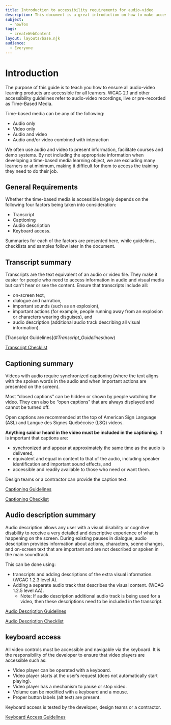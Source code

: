 ```yaml
---
title: Introduction to accessibility requirements for audio-video
description: This document is a great introduction on how to make accessible video for a communication advisor audience which are in between the web author and the content expert.
subject:
  - howTos
tags:
  - createWebContent
layout: layouts/base.njk
audience:
  - Everyone
---
```


# Introduction
The purpose of this guide is to teach you how to ensure all audio-video learning products are accessible for all learners. WCAG 2.1 and other accessibility guidelines refer to audio-video recordings, live or pre-recorded as Time-Based Media.

Time-based media can be any of the following:

- Audio only
- Video only
- Audio and video
- Audio and/or video combined with interaction

We often use audio and video to present information, facilitate courses and demo systems. By not including the appropriate information when developing a time-based media learning object, we are excluding many learners or at minimum, making it difficult for them to access the training they need to do their job.

## General Requirements
Whether the time-based media is accessible largely depends on the following four factors being taken into consideration:

- Transcript
- Captioning
- Audio description
- Keyboard access.

Summaries for each of the factors are presented here, while guidelines, checklists and samples follow later in the document.

## Transcript summary
Transcripts are the text equivalent of an audio or video file. They make it easier for people who need to access information in audio and visual media but can't hear or see the content. Ensure that transcripts include all:

- on-screen text,
- dialogue and narration,
- important sounds (such as an explosion),
- important actions (for example, people running away from an explosion or characters wearing disguises), and
- audio description (additional audio track describing all visual information).

[Transcript Guidelines](#_Transcript_Guidelines_(how)

[Transcript Checklist](./transcript-checklist.md)

## Captioning summary
Videos with audio require synchronized captioning (where the text aligns with the spoken words in the audio and when important actions are presented on the screen).

Most “closed captions” can be hidden or shown by people watching the video. They can also be “open captions” that are always displayed and cannot be turned off.

Open captions are recommended at the top of American Sign Language (ASL) and Langue des Signes Québécoise (LSQ) videos.

**Anything said or heard in the video must be included in the captioning.** It is important that captions are:
- synchronized and appear at approximately the same time as the audio is delivered,
- equivalent and equal in content to that of the audio, including speaker identification and important sound effects, and
- accessible and readily available to those who need or want them.

Design teams or a contractor can provide the caption text.

[Captioning Guidelines](./captioning-guidelines.md)

[Captioning Checklist](./captioning-checklist.md)

## Audio description summary
Audio description allows any user with a visual disability or cognitive disability to receive a very detailed and descriptive experience of what is happening on the screen. During existing pauses in dialogue, audio description provides information about actions, characters, scene changes, and on-screen text that are important and are not described or spoken in the main soundtrack.

This can be done using:

- transcripts and adding descriptions of the extra visual information. (WCAG 1.2.3 level A).
- Adding a separate audio track that describes the visual content. (WCAG 1.2.5 level AA).
  - Note: If audio description additional audio track is being used for a video, then these descriptions need to be included in the transcript.

[Audio Description Guidelines](/en/audio-description-guidelines/)

[Audio Description Checklist](/en/audio-description-checklist/)

## keyboard access
All video controls must be accessible and navigable via the keyboard. It is the responsibility of the developer to ensure that video players are accessible such as:

- Video player can be operated with a keyboard.
- Video player starts at the user’s request (does not automatically start playing).
- Video player has a mechanism to pause or stop video.
- Volume can be modified with a keyboard and a mouse.
- Proper button labels (alt text) are present.

Keyboard access is tested by the developer, design teams or a contractor.

[Keyboard Access Guidelines](#_Time-based_Media_Player)

